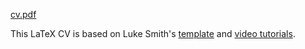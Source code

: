 [cv.pdf](https://opmorgan.github.io/cv/cv.pdf)

This LaTeX CV is based on Luke Smith's [template](https://github.com/LukeSmithxyz/latex-templates/blob/master/cv.tex) and [video tutorials](https://videos.lukesmith.xyz/videos/watch/playlist/48a02be8-115a-4842-9ebf-6e3c6245f290?playlistPosition=8&resume=true).
